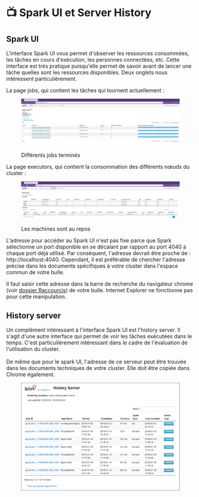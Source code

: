 # 📺 Spark UI et Server History

## Spark UI

L'interface Spark UI vous permet d'observer les ressources consommées, les tâches en cours d'exécution, les personnes connectées, etc. Cette interface est très pratique puisqu'elle permet de savoir avant de lancer une tâche quelles sont les ressources disponibles. Deux onglets nous intéressent particulièrement.

La page jobs, qui contient les tâches qui tournent actuellement :&#x20;

<figure><img src="../.gitbook/assets/spark_ui.PNG" alt=""><figcaption><p>Différents jobs terminés</p></figcaption></figure>

La page executors, qui contient la consommation des différents nœuds du cluster :&#x20;

<figure><img src="../.gitbook/assets/spark_ui_executors.PNG" alt=""><figcaption><p>Les machines sont au repos</p></figcaption></figure>

L'adresse pour accéder au Spark UI n'est pas fixe parce que Spark sélectionne un port disponible en se décalant par rapport au port 4040 à chaque port déjà utilisé. Par conséquent, l'adresse devrait être proche de : http://localhost:4040. Cependant, il est préférable de chercher l'adresse précise dans les documents spécifiques à votre cluster dans l'espace commun de votre bulle.

Il faut saisir cette adresse dans la barre de recherche du navigateur chrome (voir [dossier Raccourcis](../collaborer/stockage-commun.md#se-partager-des-fichiers)) de votre bulle. Internet Explorer ne fonctionne pas pour cette manipulation.

## History server

Un complément intéressant à l'interface Spark UI est l'history server. Il s'agit d'une autre interface qui permet de voir les tâches exécutées dans le temps. C'est particulièrement intéressant dans le cadre de l'évaluation de l'utilisation du cluster. \
\
De même que pour le spark UI, l'adresse de ce serveur peut être trouvée dans les documents techniques de votre cluster. Elle doit être copiée dans Chrome également.

<figure><img src="../.gitbook/assets/hdinsight-spark-history-server.png" alt=""><figcaption></figcaption></figure>
